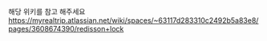해당 위키를 참고 해주세요
https://myrealtrip.atlassian.net/wiki/spaces/~63117d283310c2492b5a83e8/pages/3608674390/redisson+lock
